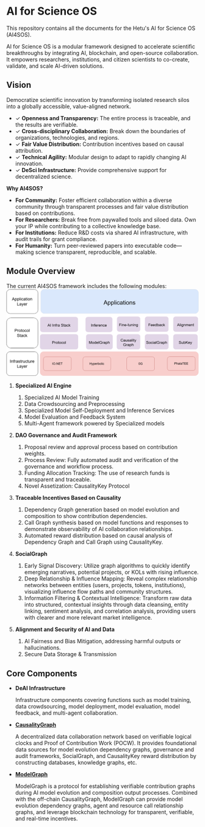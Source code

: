 # AI for Science OS
This repository contains all the documents for the Hetu's AI for Science OS (AI4SOS).

AI for Science OS is a modular framework designed to accelerate scientific breakthroughs by integrating AI, blockchain, and open-source collaboration. It empowers researchers, institutions, and citizen scientists to co-create, validate, and scale AI-driven solutions.

## Vision
Democratize scientific innovation by transforming isolated research silos into a globally accessible, value-aligned network.

- ✓ **Openness and Transparency:** The entire process is traceable, and the results are verifiable.
- ✓ **Cross-disciplinary Collaboration:** Break down the boundaries of organizations, technologies, and regions.
- ✓ **Fair Value Distribution:** Contribution incentives based on causal attribution.
- ✓ **Technical Agility:** Modular design to adapt to rapidly changing AI innovation.
- ✓ **DeSci Infrastructure:** Provide comprehensive support for decentralized science.

**Why AI4SOS?**
- **For Community:** Foster efficient collaboration within a diverse community through transparent processes and fair value distribution based on contributions.
- **For Researchers:** Break free from paywalled tools and siloed data. Own your IP while contributing to a collective knowledge base.
- **For Institutions:** Reduce R&D costs via shared AI infrastructure, with audit trails for grant compliance.
- **For Humanity:** Turn peer-reviewed papers into executable code—making science transparent, reproducible, and scalable.

## Module Overview
The current AI4SOS framework includes the following modules:
![a4sos_arch](asset/a4s_Arch.png)


1.  **Specialized AI Engine**
    1.  Specialized AI Model Training
    2.  Data Crowdsourcing and Preprocessing
    3.  Specialized Model Self-Deployment and Inference Services
    4.  Model Evaluation and Feedback System
    5.  Multi-Agent framework powered by Specialized models

2.  **DAO Governance and Audit Framework**
    1.  Proposal review and approval process based on contribution weights.
    2.  Process Review: Fully automated audit and verification of the governance and workflow process.
    3.  Funding Allocation Tracking: The use of research funds is transparent and traceable.
    4.  Novel Assetization: CausalityKey Protocol

3.  **Traceable Incentives Based on Causality**
    1.  Dependency Graph generation based on model evolution and composition to show contribution dependencies.
    2.  Call Graph synthesis based on model functions and responses to demonstrate observability of AI collaboration relationships.
    3.  Automated reward distribution based on causal analysis of Dependency Graph and Call Graph using CausalityKey.

4.  **SocialGraph**
    1.  Early Signal Discovery: Utilize graph algorithms to quickly identify emerging narratives, potential projects, or KOLs with rising influence.
    2.  Deep Relationship & Influence Mapping: Reveal complex relationship networks between entities (users, projects, tokens, institutions), visualizing influence flow paths and community structures.
    3.  Information Filtering & Contextual Intelligence: Transform raw data into structured, contextual insights through data cleansing, entity linking, sentiment analysis, and correlation analysis, providing users with clearer and more relevant market intelligence.

5.  **Alignment and Security of AI and Data**
    1.  AI Fairness and Bias Mitigation, addressing harmful outputs or hallucinations.
    2.  Secure Data Storage & Transmission
   
## Core Components
-   **DeAI Infrastructure**
  
    Infrastructure components covering functions such as model training, data crowdsourcing, model deployment, model evaluation, model feedback, and multi-agent collaboration.

-   **[CausalityGraph](https://github.com/hetu-project/causalitygraph)**
  
    A decentralized data collaboration network based on verifiable logical clocks and Proof of Contribution Work (POCW). It provides foundational data sources for model evolution dependency graphs, governance and audit frameworks, SocialGraph, and CausalityKey reward distribution by constructing databases, knowledge graphs, etc.

-   **[ModelGraph](./modelgraph)**
  
    ModelGraph is a protocol for establishing verifiable contribution graphs during AI model evolution and composition output processes. Combined with the off-chain CausalityGraph, ModelGraph can provide model evolution dependency graphs, agent and resource call relationship graphs, and leverage blockchain technology for transparent, verifiable, and real-time incentives.
